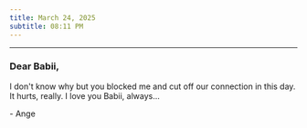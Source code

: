 ```yaml
---
title: March 24, 2025
subtitle: 08:11 PM
---
```

---

### Dear Babii,

I don't know why but you blocked me and cut off our connection in this day. It hurts, really. I love you Babii, always...

\- Ange
